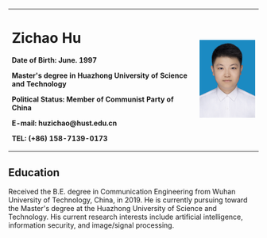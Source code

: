 
<table border="0">
  <tr>
    <td width="75%">
      <h1>Zichao Hu</h1>
      <p><b>Date of Birth: June. 1997</b></p>
      <p><b>Master's degree in Huazhong University of Science and Technology</b></p>
      <p><b>Political Status: Member of Communist Party of China</b></p>
      <p><b>E-mail: huzichao@hust.edu.cn</b></p>
      <p><b>TEL: (+86) 158-7139-0173</b></p>
    </td>
    <td width="25%">
      <img src="/me.JPG" width="100%">
    </td>
  </tr>
</table>

## Education
Received the B.E. degree in Communication Engineering from Wuhan University of Technology, China, in 2019. He is currently pursuing toward the Master's degree at the Huazhong University of Science and Technology. His current research interests include artificial intelligence, information security, and image/signal processing.

